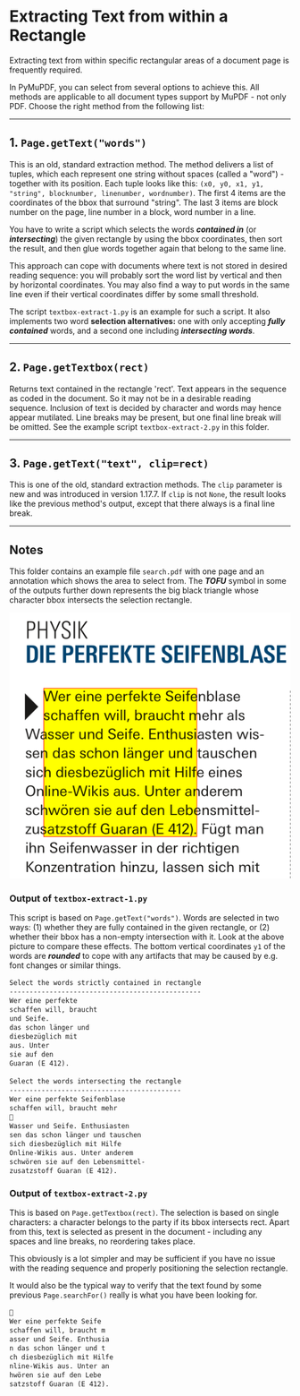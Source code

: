 # Extracting Text from within a Rectangle
Extracting text from within specific rectangular areas of a document page is frequently required.

In PyMuPDF, you can select from several options to achieve this. All methods are applicable to all document types support by MuPDF - not only PDF. Choose the right method from the following list:

----------

## 1. `Page.getText("words")`
This is an old, standard extraction method. The method delivers a list of tuples, which each represent one string without spaces (called a "word") - together with its position. Each tuple looks like this: `(x0, y0, x1, y1, "string", blocknumber, linenumber, wordnumber)`. The first 4 items are the coordinates of the bbox that surround "string". The last 3 items are block number on the page, line number in a block, word number in a line.

You have to write a script which selects the words **_contained in_** (or **_intersecting_**) the given rectangle by using the bbox coordinates, then sort the result, and then glue words together again that belong to the same line.

This approach can cope with documents where text is not stored in desired reading sequence: you will probably sort the word list by vertical and then by horizontal coordinates. You may also find a way to put words in the same line even if their vertical coordinates differ by some small threshold.

The script `textbox-extract-1.py` is an example for such a script. It also implements two word **selection alternatives:** one with only accepting **_fully contained_** words, and a second one including **_intersecting words_**.

----------

## 2. `Page.getTextbox(rect)`
Returns text contained in the rectangle 'rect'. Text appears in the sequence as coded in the document. So it may not be in a desirable reading sequence. Inclusion of text is decided by character and words may hence appear mutilated. Line breaks may be present, but one final line break will be omitted. See the example script `textbox-extract-2.py` in this folder.

----------

## 3. `Page.getText("text", clip=rect)`
This is one of the old, standard extraction methods. The `clip` parameter is new and was introduced in version 1.17.7. If `clip` is not `None`, the result looks like the previous method's output, except that there always is a final line break.

----------

## Notes
This folder contains an example file `search.pdf` with one page and an annotation which shows the area to select from. The **_TOFU_** symbol in some of the outputs further down represents the big black triangle whose character bbox intersects the selection rectangle.

![screen](search.png)

### Output of `textbox-extract-1.py`
This script is based on `Page.getText("words")`. Words are selected in two ways: (1) whether they are fully contained in the given rectangle, or (2) whether their bbox has a non-empty intersection with it. Look at the above picture to compare these effects. The bottom vertical coordinates `y1` of the words are **_rounded_** to cope with any artifacts that may be caused by e.g. font changes or similar things.
```
Select the words strictly contained in rectangle
------------------------------------------------
Wer eine perfekte
schaffen will, braucht
und Seife.
das schon länger und
diesbezüglich mit
aus. Unter
sie auf den
Guaran (E 412).

Select the words intersecting the rectangle
-------------------------------------------
Wer eine perfekte Seifenblase
schaffen will, braucht mehr

Wasser und Seife. Enthusiasten
sen das schon länger und tauschen
sich diesbezüglich mit Hilfe
Online-Wikis aus. Unter anderem
schwören sie auf den Lebensmittel-
zusatzstoff Guaran (E 412).
```

### Output of `textbox-extract-2.py`
This is based on `Page.getTextbox(rect)`. The selection is based on single characters: a character belongs to the party if its bbox intersects rect. Apart from this, text is selected as present in the document - including any spaces and line breaks, no reordering takes place.

This obviously is a lot simpler and may be sufficient if you have no issue with the reading sequence and properly positioning the selection rectangle.

It would also be the typical way to verify that the text found by some previous `Page.searchFor()` really is what you have been looking for.
```

Wer eine perfekte Seife
schaffen will, braucht m
asser und Seife. Enthusia
n das schon länger und t
ch diesbezüglich mit Hilfe
nline-Wikis aus. Unter an
hwören sie auf den Lebe
satzstoff Guaran (E 412).
```
